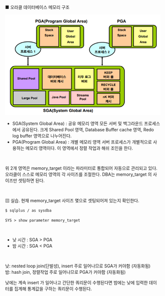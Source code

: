 ■ 오라클 데이터베이스 메모리 구조

<img src="https://github.com/corvina1208/Oracle_Admin/blob/main/2_%EB%A9%94%EB%AA%A8%EB%A6%AC%EA%B5%AC%EC%A1%B0.png">

- SGA(System Global Area) : 공유 메모리 영역
모든 서버 및 백그라운드 프로세스에서 공유된다.
크게 Shared Pool 영역, Database Buffer cache 영역, Redo log buffer 영역으로 나누어진다.
- PGA(Program Global Area) : 개별 메모리 영역
서버 프로세스가 개별적으로 사용하는 메모리 영역이다.
이 영역에서 정렬 작업과 해쉬 조인을 한다.

<br/>

위 2개 영역은 memory_target 이라는 파라미터로 통합되어 자동으로 관리되고 있다.
오라클이 스스로 메모리 영역의 각 사이즈를 조절한다.
DBA는 memory_target 의 사이즈만 셋팅하면 된다.

<br/>

▧ 실습. 현재 memory_target 사이즈 몇으로 셋팅되어져 있는지 확인한다.
```
$ sqlplus / as sysdba

SYS > show parameter memory_target
```

<br/>

- 낮 시간 : SGA > PGA
- 밤 시간 : SGA < PGA

<br/>

낮: nested loop join(단발성), insert 주로 일어나므로 SGA가 커야함 (자동화됨)  
밤: hash join, 정렬작업 주로 일어나므로 PGA가 커야함 (자동화됨)

낮에는 계속 insert 가 일어나고 간단한 쿼리문이 수행된다면
밤에는 낮에 입력한 데이터를 집계해 통계값을 구하는 쿼리문이 수행된다.

<br/>
<br/>

